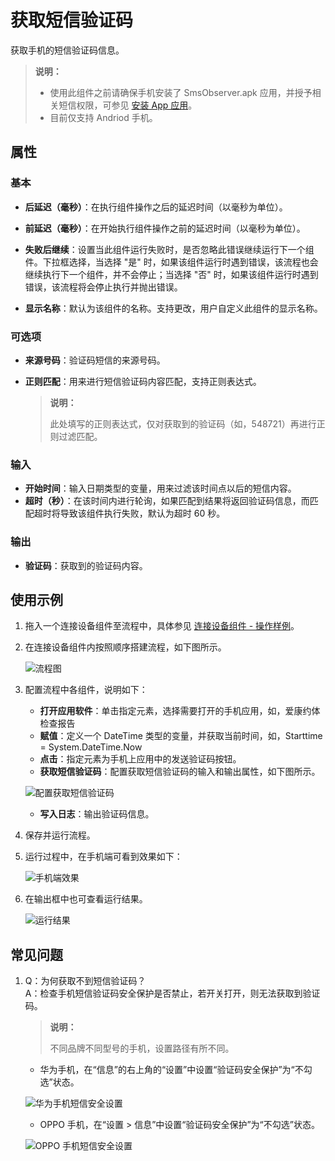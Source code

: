 # 获取短信验证码

获取手机的短信验证码信息。

> **说明：**
>
> - 使用此组件之前请确保手机安装了 SmsObserver.apk 应用，并授予相关短信权限，可参见 [安装 App 应用](../../Studio/process/developProject/MobileDevicesManage/AutomationConfiguration.md)。
> - 目前仅支持 Andriod 手机。

## 属性

### 基本

- **后延迟（毫秒）**：在执行组件操作之后的延迟时间（以毫秒为单位）。
- **前延迟（毫秒）**：在开始执行组件操作之前的延迟时间（以毫秒为单位）。

- **失败后继续**：设置当此组件运行失败时，是否忽略此错误继续运行下一个组件。下拉框选择，当选择 "是" 时，如果该组件运行时遇到错误，该流程也会继续执行下一个组件，并不会停止；当选择 "否" 时，如果该组件运行时遇到错误，该流程将会停止执行并抛出错误。

- **显示名称**：默认为该组件的名称。支持更改，用户自定义此组件的显示名称。

### 可选项

- **来源号码**：验证码短信的来源号码。
- **正则匹配**：用来进行短信验证码内容匹配，支持正则表达式。

    > **说明：**
    >
    > 此处填写的正则表达式，仅对获取到的验证码（如，548721）再进行正则过滤匹配。

### 输入

- **开始时间**：输入日期类型的变量，用来过滤该时间点以后的短信内容。
- **超时（秒）**：在该时间内进行轮询，如果匹配到结果将返回验证码信息，而匹配超时将导致该组件执行失败，默认为超时 60 秒。

### 输出

- **验证码**：获取到的验证码内容。

## 使用示例

1. 拖入一个连接设备组件至流程中，具体参见 [连接设备组件 - 操作样例](./MobileConnect.md)。

2. 在连接设备组件内按照顺序搭建流程，如下图所示。

    ![流程图](https://docimages.blob.core.chinacloudapi.cn/images/Activities/workflowsmscode20201230.jpg)

3. 配置流程中各组件，说明如下：

    - **打开应用软件**：单击指定元素，选择需要打开的手机应用，如，爱康约体检查报告
    - **赋值**：定义一个 DateTime 类型的变量，并获取当前时间，如，Starttime = System.DateTime.Now
    - **点击**：指定元素为手机上应用中的发送验证码按钮。
    - **获取短信验证码**：配置获取短信验证码的输入和输出属性，如下图所示。

     ![配置获取短信验证码](https://docimages.blob.core.chinacloudapi.cn/images/Activities/smscodevarials20201230.png)

    - **写入日志**：输出验证码信息。

4. 保存并运行流程。

5. 运行过程中，在手机端可看到效果如下：

    ![手机端效果](https://docimages.blob.core.chinacloudapi.cn/images/Activities/runprocesssmscode20201230.png)

6. 在输出框中也可查看运行结果。

    ![运行结果](https://docimages.blob.core.chinacloudapi.cn/images/Activities/resultsmscode20201230.png)

## 常见问题

1. Q：为何获取不到短信验证码？
   <br> A：检查手机短信验证码安全保护是否禁止，若开关打开，则无法获取到验证码。

   > **说明：**
   >
   > 不同品牌不同型号的手机，设置路径有所不同。

   - 华为手机，在“信息”的右上角的“设置”中设置“验证码安全保护”为“不勾选”状态。

    ![华为手机短信安全设置](https://docimages.blob.core.chinacloudapi.cn/images/Activities/smssetting20201230.png)

   - OPPO 手机，在“设置 > 信息”中设置“验证码安全保护”为“不勾选”状态。

    ![OPPO 手机短信安全设置](https://docimages.blob.core.chinacloudapi.cn/images/Studio/opposetting20210618.png)
